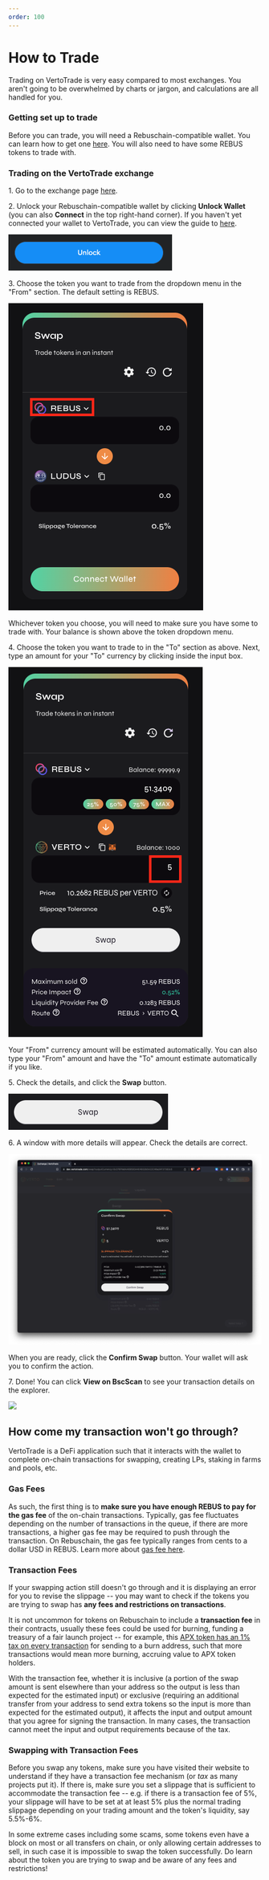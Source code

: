 ```yaml
---
order: 100
---
```

# How to Trade

Trading on VertoTrade is very easy compared to most exchanges. You aren't going to be overwhelmed by charts or jargon, and calculations are all handled for you.

### Getting set up to trade

Before you can trade, you will need a Rebuschain-compatible wallet. You can learn how to get one [here](https://docs.vertotrade.com/get-started/wallet-guide). You will also need to have some REBUS tokens to trade with.

### Trading on the VertoTrade exchange

1\. Go to the exchange page [here](https://vertotrade.com/swap).

2\. Unlock your Rebuschain-compatible wallet by clicking **Unlock Wallet** (you can also **Connect** in the top right-hand corner). If you haven't yet connected your wallet to VertoTrade, you can view the guide to [here](https://docs.vertotrade.com/get-started/connection-guide).

![](/public/assets/how-to-trade-1.png)

3\. Choose the token you want to trade from the dropdown menu in the "From" section. The default setting is REBUS.

![](/public/assets/how-to-trade-2.png)

Whichever token you choose, you will need to make sure you have some to trade with. Your balance is shown above the token dropdown menu.

4\. Choose the token you want to trade to in the "To" section as above. Next, type an amount for your "To" currency by clicking inside the input box.

![](/public/assets/how-to-trade-3.png)

Your "From" currency amount will be estimated automatically. You can also type your "From" amount and have the "To" amount estimate automatically if you like.

5\. Check the details, and click the **Swap** button.

![](/public/assets/how-to-trade-4.png)

6\. A window with more details will appear. Check the details are correct.

![](/public/assets/how-to-trade-5.png)

When you are ready, click the **Confirm Swap** button. Your wallet will ask you to confirm the action.

7\. Done! You can click **View on BscScan** to see your transaction details on the explorer.

![](/public/assets/how-to-trade-6.png)

## How come my transaction won't go through?

VertoTrade is a DeFi application such that it interacts with the wallet to complete on-chain transactions for swapping, creating LPs, staking in farms and pools, etc. &#x20;

### Gas Fees

As such, the first thing is to **make sure you have enough REBUS to pay for the gas fee** of the on-chain transactions. Typically, gas fee fluctuates depending on the number of transactions in the queue, if there are more transactions, a higher gas fee may be required to push through the transaction. On Rebuschain, the gas fee typically ranges from cents to a dollar USD in REBUS. Learn more about [gas fee here](https://academy.binance.com/en/glossary/gas).&#x20;

### Transaction Fees

If your swapping action still doesn't go through and it is displaying an error for you to revise the slippage -- you may want to check if the tokens you are trying to swap has **any fees and restrictions on transactions**.

It is not uncommon for tokens on Rebuschain to include a **transaction fee** in their contracts, usually these fees could be used for burning, funding a treasury of a fair launch project -- for example, this [APX token has an 1% tax on every transaction](https://apollox-finance.gitbook.io/apollox-finance/apx-token/tax) for sending to a burn address, such that more transactions would mean more burning, accruing value to APX token holders.&#x20;

With the transaction fee, whether it is inclusive (a portion of the swap amount is sent elsewhere than your address so the output is less than expected for the estimated input) or exclusive (requiring an additional transfer from your address to send extra tokens so the input is more than expected for the estimated output), it affects the input and output amount that you agree for signing the transaction. In many cases, the transaction cannot meet the input and output requirements because of the tax.

### Swapping with Transaction Fees

Before you swap any tokens, make sure you have visited their website to understand if they have a transaction fee mechanism (or _tax_ as many projects put it). If there is, make sure you set a slippage that is sufficient to accommodate the transaction fee -- e.g. if there is a transaction fee of 5%, your slippage will have to be set at at least 5% plus the normal trading slippage depending on your trading amount and the token's liquidity, say 5.5%-6%.&#x20;

In some extreme cases including some scams, some tokens even have a block on most or all transfers on chain, or only allowing certain addresses to sell, in such case it is impossible to swap the token successfully. Do learn about the token you are trying to swap and be aware of any fees and restrictions!
